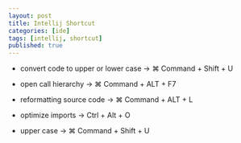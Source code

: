 ```yaml
---
layout: post
title: Intellij Shortcut
categories: [ide]
tags: [intellij, shortcut]
published: true
---
```


- convert code to upper or lower case -> ⌘ Command + Shift + U

- open call hierarchy -> ⌘ Command + ALT + F7

- reformatting source code -> ⌘ Command + ALT + L

- optimize imports -> Ctrl + Alt + O

- upper case -> ⌘ Command + Shift + U
